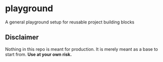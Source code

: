# playground
A general playground setup for reusable project building blocks

## Disclaimer
Nothing in this repo is meant for production. It is merely meant as a base to start from. **Use at your own risk.**
